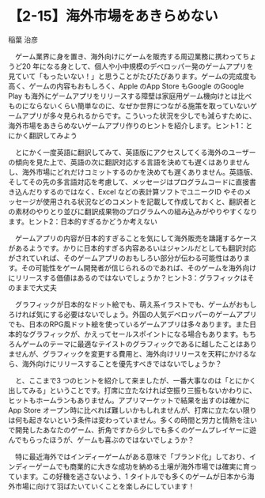 # 【2-15】海外市場をあきらめない

<div class="author">稲葉 治彦</div>

　ゲーム業界に身を置き、海外向けにゲームを販売する周辺業務に携わってちょうど20 年になる身として、個人や小中規模のデベロッパー発のゲームアプリを見ていて「もったいない！」と思うことがたびたびあります。ゲームの完成度も高く、ゲームの内容もおもしろく、Apple のApp Store もGoogle のGoogle Play も海外にゲームアプリをリリースする障壁は家庭用ゲーム機向けとは比べものにならないくらい簡単なのに、なぜか世界につながる施策を取っていないゲームアプリが多々見られるからです。こういった状況を少しでも減らすために、海外市場をあきらめないゲームアプリ作りのヒントを紹介します。ヒント1：とにかく翻訳してみよう

　とにかく一度英語に翻訳してみて、英語版にアクセスしてくる海外のユーザーの傾向を見た上で、英語の次に翻訳対応する言語を決めても遅くはありませんし、海外市場にどれだけコミットするのかを決めても遅くありません。英語版、そしてその先の多言語対応を考慮して、メッセージはプログラムコードに直接書き込んだりするのではなく、Excel などの表計算ソフトでユニークID やそのメッセージが使用される状況などのコメントを記載して作成しておくと、翻訳者との素材のやりとり並びに翻訳成果物のプログラムへの組み込みがやりやすくなります。ヒント2：日本的すぎるかどうか考えない

　ゲームアプリの内容が日本的すぎることを気にして海外販売を躊躇するケースがあるようです。かりに日本的すぎる内容あるいはジャンルだとしても翻訳対応がされていれば、そのゲームアプリのおもしろい部分が伝わる可能性はあります。その可能性をゲーム開発者が信じられるのであれば、そのゲームを海外向けにリリースする価値はあるのではないでしょうか？ヒント3：グラフィックはそのままで大丈夫

　グラフィックが日本的なドット絵でも、萌え系イラストでも、ゲームがおもしろければ気にする必要はないでしょう。外国の人気デベロッパーのゲームアプリでも、日本のRPG風ドット絵を使っているゲームアプリは多々あります。また日本的なグラフィックが、かえってセールスポイントになる場合もあります。もちろんゲームのテーマに最適なテイストのグラフィックであるに越したことはありませんが、グラフィックを変更する費用と、海外向けリリースを天秤にかけるなら、海外向けにリリースすることを優先すべきではないでしょうか？

　と、ここまで3 つのヒントを紹介して来ましたが、一番大事なのは「とにかく出してみる」ということです。打席に立たなければ空振り三振もないかわりに、ヒットもホームランもありません。アプリマーケットで結果を出すのは確かにApp Store オープン時に比べれば難しいかもしれませんが、打席に立たない限りは何も起きないという条件は変わっていません。多くの時間と労力と情熱を注いで開発したあなたのゲーム、折角ですから少しでも多くのゲームプレイヤーに遊んでもらったほうが、ゲームも喜ぶのではないでしょうか？

　特に最近海外ではインディーゲームがある意味で「ブランド化」しており、インディーゲームでも商業的に大きな成功を納める土壌が海外市場では確実に育っています。この好機を逃さないよう、1 タイトルでも多くのゲームが日本から海外市場に向けて羽ばたいていくことを楽しみにしています！
